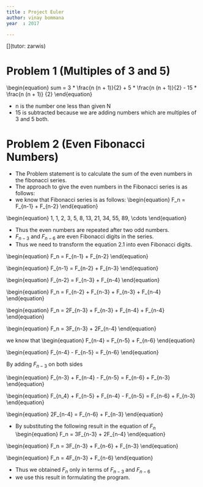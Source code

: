 ```yaml
---
title : Project Euler
author: vinay bommana
year  : 2017

---
```

[](tutor: zarwis)

# Problem 1 (Multiples of 3 and 5)

\begin{equation}
sum = 3 * \frac{n (n + 1)}{2} + 5 * \frac{n (n + 1)}{2} - 15 * \frac{n (n + 1)} {2}
\end{equation}

* n is the number one less than given N
* 15 is subtracted because we are adding numbers which are multiples of 3 and 5 both.

# Problem 2 (Even Fibonacci Numbers)
* The Problem statement is to calculate the sum of the even numbers in the fibonacci series.
* The approach to give the even numbers in the Fibonacci series is as follows:
* we know that Fibonacci series is as follows:
\begin{equation}
F_n = F_{n-1} + F_{n-2}
\end{equation}


\begin{equation}
1, 1, 2, 3, 5, 8, 13, 21, 34, 55, 89, \cdots
\end{equation}

* Thus the even numbers are repeated after two odd numbers.
* $F_{n-3}$ and $F_{n-6}$ are even Fibonacci digits in the series.
* Thus we need to transform the equation 2.1 into even Fibonacci digits.

\begin{equation}
F_n = F_{n-1} + F_{n-2}
\end{equation}

\begin{equation}
F_{n-1} = F_{n-2} + F_{n-3}
\end{equation}

\begin{equation}
F_{n-2} = F_{n-3} + F_{n-4}
\end{equation}

\begin{equation}
F_n = F_{n-2} + F_{n-3} + F_{n-3} + F_{n-4}
\end{equation}

\begin{equation}
F_n = 2F_{n-3} + F_{n-3} + F_{n-4} + F_{n-4}
\end{equation}

\begin{equation}
F_n = 3F_{n-3} + 2F_{n-4}
\end{equation}

we know that
\begin{equation}
F_{n-4} = F_{n-5} + F_{n-6}
\end{equation}

\begin{equation}
F_{n-4} - F_{n-5} = F_{n-6}
\end{equation}

By adding $F_{n-3}$ on both sides

\begin{equation}
F_{n-3} + F_{n-4} - F_{n-5} = F_{n-6} + F_{n-3}
\end{equation}

\begin{equation}
F_{n_4} + F_{n-5} + F_{n-4} - F_{n-5} = F_{n-6} + F_{n-3}
\end{equation}

\begin{equation}
2F_{n-4} = F_{n-6} + F_{n-3}
\end{equation}
* By substituting the following result in the equation of $F_n$
\begin{equation}
F_n = 3F_{n-3} + 2F_{n-4}
\end{equation}

\begin{equation}
F_n = 3F_{n-3} + F_{n-6} + F_{n-3}
\end{equation}

\begin{equation}
F_n = 4F_{n-3} + F_{n-6}
\end{equation}

* Thus we obtained $F_n$ only in terms of $F_{n-3}$ and $F_{n-6}$
* we use this result in formulating the program.
